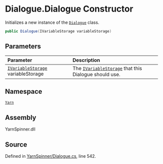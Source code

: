 # Dialogue.Dialogue Constructor

Initializes a new instance of the [`Dialogue`](/api/csharp/yarn/dialogue.md) class.


```csharp
public Dialogue(IVariableStorage variableStorage)
```

## Parameters
|Parameter|Description|
|:---|:---|
|[`IVariableStorage`](/api/csharp/yarn/ivariablestorage.md) variableStorage|The [`IVariableStorage`](/api/csharp/yarn/ivariablestorage.md) that this Dialogue should use.|


## Namespace
[`Yarn`](/api/csharp/yarn/README.md)

## Assembly
YarnSpinner.dll

## Source
Defined in [YarnSpinner/Dialogue.cs](https://github.com/YarnSpinnerTool/YarnSpinner//blob/develop/YarnSpinner/Dialogue.cs#L542), line 542.
